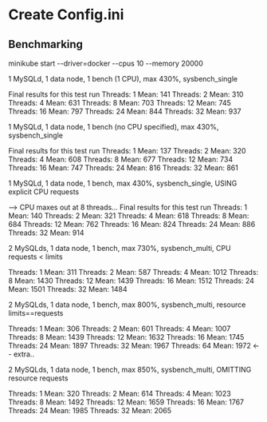 # Create Config.ini


## Benchmarking

minikube start --driver=docker --cpus 10 --memory 20000

1 MySQLd, 1 data node, 1 bench (1 CPU), max 430%, sysbench_single

Final results for this test run
Threads: 1 Mean: 141
Threads: 2 Mean: 310
Threads: 4 Mean: 631
Threads: 8 Mean: 703
Threads: 12 Mean: 745
Threads: 16 Mean: 797
Threads: 24 Mean: 844
Threads: 32 Mean: 937

1 MySQLd, 1 data node, 1 bench (no CPU specified), max 430%, sysbench_single

Final results for this test run
Threads: 1 Mean: 137
Threads: 2 Mean: 320
Threads: 4 Mean: 608
Threads: 8 Mean: 677
Threads: 12 Mean: 734
Threads: 16 Mean: 747
Threads: 24 Mean: 816
Threads: 32 Mean: 861

1 MySQLd, 1 data node, 1 bench, max 430%, sysbench_single, USING explicit CPU requests

--> CPU maxes out at 8 threads...
Final results for this test run
Threads: 1 Mean: 140
Threads: 2 Mean: 321
Threads: 4 Mean: 618
Threads: 8 Mean: 684
Threads: 12 Mean: 762
Threads: 16 Mean: 824
Threads: 24 Mean: 886
Threads: 32 Mean: 914

2 MySQLds, 1 data node, 1 bench, max 730%, sysbench_multi, CPU requests < limits

Threads: 1 Mean: 311
Threads: 2 Mean: 587
Threads: 4 Mean: 1012
Threads: 8 Mean: 1430
Threads: 12 Mean: 1439
Threads: 16 Mean: 1512
Threads: 24 Mean: 1501
Threads: 32 Mean: 1484

2 MySQLds, 1 data node, 1 bench, max 800%, sysbench_multi, resource limits==requests

Threads: 1 Mean: 306
Threads: 2 Mean: 601
Threads: 4 Mean: 1007
Threads: 8 Mean: 1439
Threads: 12 Mean: 1632
Threads: 16 Mean: 1745
Threads: 24 Mean: 1897
Threads: 32 Mean: 1967
Threads: 64 Mean: 1972 <-- extra..

2 MySQLds, 1 data node, 1 bench, max 850%, sysbench_multi, OMITTING resource requests

Threads: 1 Mean: 320
Threads: 2 Mean: 614
Threads: 4 Mean: 1023
Threads: 8 Mean: 1492
Threads: 12 Mean: 1659
Threads: 16 Mean: 1767
Threads: 24 Mean: 1985
Threads: 32 Mean: 2065
